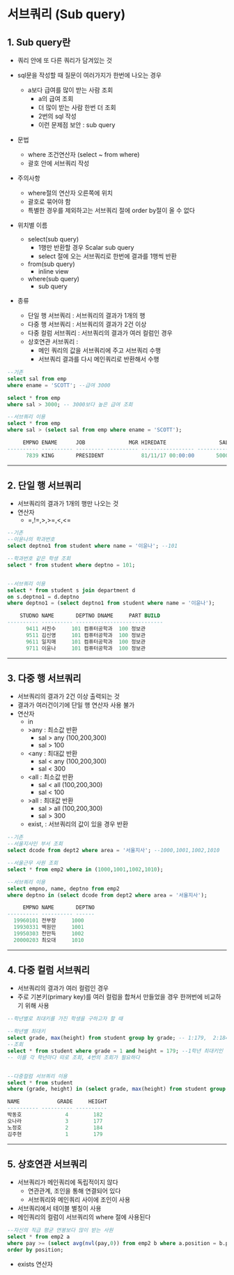 # 서브쿼리 (Sub query)
## 1. Sub query란
- 쿼리 안에 또 다른 쿼리가 담겨있는 것
- sql문을 작성할 때 질문이 여러가지가 한번에 나오는 경우
  - a보다 급여를 많이 받는 사람 조회
    - a의 급여 조회
    - 더 많이 받는 사람 한번 더 조회
    - 2번의 sql 작성
    - 이런 문제점 보안 : sub query
- 문법
  - where 조건연산자 (select ~ from where)
  - 괄호 안에 서브쿼리 작성   
- 주의사항
  - where절의 연산자 오른쪽에 위치
  - 괄호로 묶어야 함
  - 특별한 경우를 제외하고는 서브쿼리 절에 order by절이 올 수 없다

- 위치별 이름
  - select(sub query)
    - 1행만 반환할 경우 Scalar sub query
    - select 절에 오는 서브쿼리로 한번에 결과를 1행씩 반환
  - from(sub query)
    - inline view
  - where(sub query)
    - sub query
- 종류
  - 단일 행 서브쿼리 : 서브쿼리의 결과가 1개의 행
  - 다중 행 서브쿼리 : 서브쿼리의 결과가 2건 이상
  - 다중 컬럼 서브쿼리 : 서브쿼리의 결과가 여러 컬럼인 경우
  - 상호연관 서브쿼리 : 
    - 메인 쿼리의 값을 서브쿼리에 주고 서브쿼리 수행
    - 서브쿼리 결과를 다시 메인쿼리로 반환해서 수행

```sql
--기존
select sal from emp
where ename = 'SCOTT'; --급여 3000

select * from emp
where sal > 3000; -- 3000보다 높은 급여 조회

--서브쿼리 이용
select * from emp
where sal > (select sal from emp where ename = 'SCOTT');

     EMPNO ENAME      JOB              MGR HIREDATE                 SAL       COMM     DEPTNO
---------- ---------- --------- ---------- ----------------- ---------- ---------- ----------
      7839 KING       PRESIDENT            81/11/17 00:00:00       5000                    10
```

***

## 2. 단일 행 서브쿼리
- 서브쿼리의 결과가 1개의 행만 나오는 것
- 연산자
  - =,!=,>,>=,<,<=   

```sql
--기존
--이윤나의 학과번호
select deptno1 from student where name = '이윤나'; --101

--학과번호 같은 학생 조회
select * from student where deptno = 101;


--서브쿼리 이용
select * from student s join department d
on s.deptno1 = d.deptno
where deptno1 = (select deptno1 from student where name = '이윤나');

    STUDNO NAME       DEPTNO DNAME     PART BUILD                                   
---------- ---------- ----------------------------
      9411 서진수     101 컴퓨터공학과  100 정보관                                  
      9511 김신영     101 컴퓨터공학과  100 정보관                                  
      9611 일지매     101 컴퓨터공학과  100 정보관                                  
      9711 이윤나     101 컴퓨터공학과  100 정보관  
```

***

## 3. 다중 행 서브쿼리
- 서브쿼리의 결과가 2건 이상 출력되는 것
- 결과가 여러건이기에 단일 행 연산자 사용 불가
- 연산자
  - in
  - \>any : 최소값 반환
    - sal > any (100,200,300)
    - sal > 100
  - <any : 최대값 반환
    - sal < any (100,200,300)
    - sal < 300
  - <all : 최소값 반환
    - sal < all (100,200,300)
    - sal < 100
  - \>all : 최대값 반환
    - sal > all (100,200,300)
    - sal > 300
  - exist, : 서브쿼리의 값이 있을 경우 반환   

```sql
--기존
--서울지사인 부서 조회
select dcode from dept2 where area = '서울지사'; --1000,1001,1002,1010

--서울근무 사원 조회
select * from emp2 where in (1000,1001,1002,1010);

--서브쿼리 이용
select empno, name, deptno from emp2
where deptno in (select dcode from dept2 where area = '서울지사');

     EMPNO NAME       DEPTNO
---------- ---------- ------
  19960101 전부장     1000   
  19930331 백원만     1001  
  19950303 천만득     1002  
  20000203 최오대     1010  
```

***

## 4. 다중 컬럼 서브쿼리
- 서브쿼리의 결과가 여러 컬럼인 경우
- 주로 기본키(primary key)를 여러 컬럼을 합쳐서 만들었을 경우 한꺼번에 비교하기 위해 사용   

```sql
--학년별로 최대키를 가진 학생을 구하고자 할 때

--학년별 최대키
select grade, max(height) from student group by grade; -- 1:179,  2:184,  3:177,  4:182
--조회
select * from student where grade = 1 and height = 179; --1학년 최대키인 학생
-- 이를 각 학년마다 따로 조회, 4번의 조회가 필요하다


--다중컬럼 서브쿼리 이용
select * from student
where (grade, height) in (select grade, max(height) from student group by grade);

NAME            GRADE     HEIGHT
---------- ---------- ----------
박동호              4        182
오나라              3        177
노정호              2        184
김주현              1        179

```


***

## 5. 상호연관 서브쿼리
- 서브쿼리가 메인쿼리에 독립적이지 않다
  - 연관관계, 조인을 통해 연결되어 있다
  - 서브쿼리와 메인쿼리 사이에 조인이 사용
- 서브쿼리에서 테이블 별칭이 사용
- 메인쿼리의 컬럼이 서브쿼리의 where 절에 사용된다   

```sql
--자신의 직급 평균 연봉보다 많이 받는 사원
select * from emp2 a
where pay >= (select avg(nvl(pay,0)) from emp2 b where a.position = b.position)
order by position;
```

- exists 연산자
